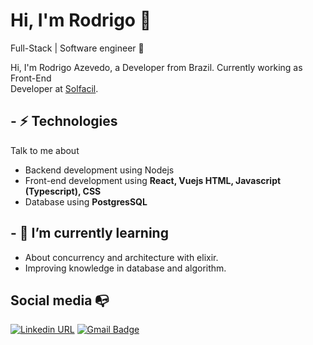 
# Hi, I'm Rodrigo :wave:

Full-Stack | Software engineer :robot:

Hi, I'm Rodrigo Azevedo, a Developer from Brazil. Currently working as Front-End <br/>Developer at [Solfacil](https://solfacil.com.br/).

## - ⚡ Technologies

Talk to me about

- Backend development using Nodejs
- Front-end development using **React, Vuejs HTML, Javascript (Typescript), CSS**
- Database using **PostgresSQL**

## - 🌱 I’m currently learning

- About concurrency and architecture with elixir.
- Improving knowledge in database and algorithm.

## Social media :mailbox_with_no_mail:

[![Linkedin URL](https://img.shields.io/twitter/url?color=%230072b1&label=connect&logo=linkedin&logoColor=%230072b1&style=flat-square&url=https%3A%2F%2Fwww.linkedin.com%2Fin%2Fosergioneto%2F)](https://www.linkedin.com/in/rodrigo-azevedo-30885a164/)
[![Gmail Badge](https://img.shields.io/twitter/url?color=red&label=mail&logo=gmail&logoColor=red&style=flat-square&url=https%3A%2F%2Fwww.reddit.com%2Fuser%2Fosergioneto)](mailto:rodrigozcma@gmail.com)
<!--
**rodrigoazv/rodrigoazv** is a ✨ _special_ ✨ repository because its `README.md` (this file) appears on your GitHub profile.

Here are some ideas to get you started:

- 🔭 I’m currently working on ...
- 🌱 I’m currently learning ...
- 👯 I’m looking to collaborate on ...
- 🤔 I’m looking for help with ...
- 💬 Ask me about ...
- 📫 How to reach me: ...
- 😄 Pronouns: ...
- ⚡ Fun fact: ...
-->
